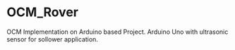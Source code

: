 # OCM_Rover
OCM Implementation on Arduino based Project.
Arduino Uno with ultrasonic sensor for sollower application.
